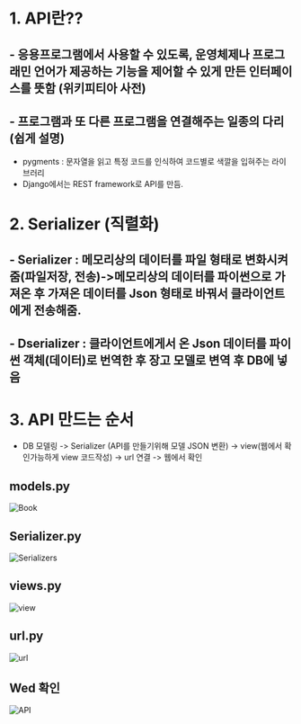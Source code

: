 
# 1. API란??
## - 응용프로그램에서 사용할 수 있도록, 운영체제나 프로그래민 언어가 제공하는 기능을 제어할 수 있게 만든 인터페이스를 뜻함 (위키피티아 사전)
## - 프로그램과 또 다른 프로그램을 연결해주는 일종의 다리(쉽게 설명)

* pygments : 문자열을 읽고 특정 코드를 인식하여 코드별로 색깔을 입혀주는 라이브러리
* Django에서는 REST framework로 API를 만듬.

 # 2. Serializer (직렬화)
 ## - Serializer : 메모리상의 데이터를 파일 형태로 변화시켜 줌(파일저장, 전송)->메모리상의 데이터를 파이썬으로 가져온 후 가져온 데이터를 Json 형태로 바꿔서 클라이언트에게 전송해줌.
 ## - Dserializer : 클라이언트에게서 온 Json 데이터를 파이썬 객체(데이터)로 번역한 후 장고 모델로 변역 후 DB에 넣음
 
#  3. API 만드는 순서
* DB 모델링 -> Serializer (API를 만들기위해 모델 JSON 변환) -> view(웹에서 확인가능하게 view 코드작성) -> url 연결 -> 웹에서 확인

## models.py
![Book](https://user-images.githubusercontent.com/46435457/71803225-88bb4c00-30a3-11ea-96ad-a2f97c1cbb58.png)


## Serializer.py
![Serializers](https://user-images.githubusercontent.com/46435457/71803313-d041d800-30a3-11ea-84f4-95c23b4e0c88.png)


## views.py
![view](https://user-images.githubusercontent.com/46435457/71803314-d33cc880-30a3-11ea-9f66-7fe7a64723b7.png)


## url.py

![url](https://user-images.githubusercontent.com/46435457/71803584-85749000-30a4-11ea-897d-2d59138d050c.png)

## Wed 확인
![API](https://user-images.githubusercontent.com/46435457/71803596-8d343480-30a4-11ea-94f0-718d2a854d0c.png)

 



